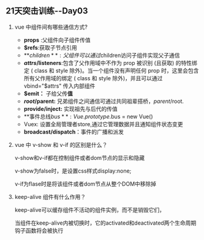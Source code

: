## 21天突击训练--Day03

1. vue 中组件间有哪些通信方式?

   - **props** :父组件向子组件传值
   - **$refs**:获取子节点引用
   - **$children**: 父组件可以通过$children访问子组件实现父子通信
   - **$attrs/$listeners**:包含了⽗作⽤域中不作为 prop 被识别 (且获取) 的特性绑定 ( class 和 style 除外)。当⼀个组件没有声明任何 prop 时，这⾥会包含所有⽗作⽤域的绑定 ( class 和 style 除外)，并且可以通过 vbind="$attrs" 传⼊内部组件
   - **$emit：** 子给父传**值**
   - **$root/$parent:** 兄弟组件之间通信可通过共同祖辈搭桥，$parent/$root.
   - **provide/inject:** 实现祖先与后代的传值
   - **事件总线$bus**: Vue.prototype.$bus = new Vue()
   - Vuex: 设置全局管理者store,通过它管理数据并且通知组件状态变更
   - **broadcast/dispatch**：事件的广播和派发

2. vue 中 v-show 和 v-if 的区别是什么？

   v-show和v-if都在控制组件或者dom节点的显示和隐藏

   v-show为false时，是设置css样式display:none;

   v-if为flase时是将该组件或者dom节点从整个DOM中移除掉

3. keep-alive 组件有什么作用？

   keep-alive可以缓存组件不活动的组件实例，而不是销毁它们，

   当组件在keep-alive内被切换时，它的activated和deactivated两个生命周期钩子函数将会被执行

